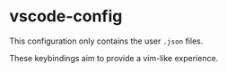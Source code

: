 # vscode-config

This configuration only contains the user `.json` files.

These keybindings aim to provide a vim-like experience.
